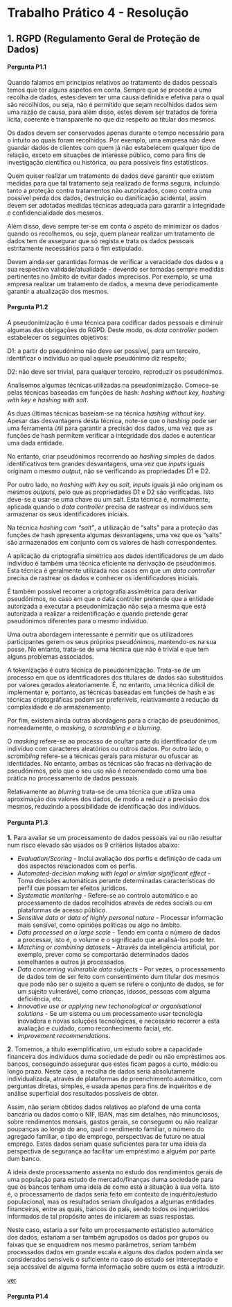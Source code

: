 # Trabalho Prático 4 - Resolução

## 1\. RGPD (Regulamento Geral de Proteção de Dados)

#### Pergunta P1.1

Quando falamos em princípios relativos ao tratamento de dados pessoais temos que ter alguns aspetos em conta. Sempre que se procede a uma recolha de dados, estes devem ter uma causa definida e efetiva para o qual são recolhidos, ou seja, não é permitido que sejam recolhidos dados sem uma razão de causa, para além disso, estes devem ser tratados de forma lícita, coerente e transparente no que diz respeito ao titular dos mesmos.

Os dados devem ser conservados apenas durante o tempo necessário para o intuito ao quais foram recolhidos. Por exemplo, uma empresa não deve guardar dados de clientes com quem já não estabelecem qualquer tipo de relação, exceto em situações de interesse público, como para fins de investigação científica ou histórica, ou para possíveis fins estatísticos. 

Quem quiser realizar um tratamento de dados deve garantir que existem medidas para que tal tratamento seja realizado de forma segura, incluindo tanto a proteção contra tratamentos não autorizados, como contra uma possível perda dos dados, destruição ou danificação acidental, assim devem ser adotadas medidas técnicas adequada para garantir a integridade e confidencialidade dos mesmos.

Além disso, deve sempre ter-se em conta o aspeto de minimizar os dados quando os recolhemos, ou seja, quem planear realizar um tratamento de dados tem de assegurar que só regista e trata os dados pessoais estritamente necessários para o fim estipulado.

Devem ainda ser garantidas formas de verificar a veracidade dos dados e a sua respectiva validade/atualidade - devendo ser tomadas sempre medidas pertinentes no âmbito de evitar dados imprecisos. Por exemplo, se uma empresa realizar um tratamento de dados, a mesma deve periodicamente garantir a atualização dos mesmos.


#### Pergunta P1.2

A pseudonimização é uma técnica para codificar dados pessoais e diminuir algumas das obrigações do RGPD. Deste modo, os _data controller_ podem estabelecer os seguintes objetivos:

D1: a partir do pseudónimo não deve ser possível, para um terceiro, identificar o indivíduo ao qual aquele pseudónimo diz respeito;

D2: não deve ser trivial, para qualquer terceiro, reproduzir os pseudónimos.

Analisemos algumas técnicas utilizadas na pseudonimização. Comece-se pelas técnicas baseadas em funções de hash: _hashing without key, hashing with key_ e _hashing with salt_.

As duas últimas técnicas baseiam-se na técnica _hashing without key_. Apesar das desvantagens desta técnica, note-se que o _hashing_ pode ser uma ferramenta útil para garantir a precisão dos dados, uma vez que as funções de hash permitem verificar a integridade dos dados e autenticar uma dada entidade.

No entanto, criar pseudónimos recorrendo ao _hashing_ simples de dados identificativos tem grandes desvantagens, uma vez que _inputs_ iguais originam o mesmo _output_, não se verificando as propriedades D1 e D2.

Por outro lado, no _hashing with key_ ou _salt_, _inputs_ iguais já não originam os mesmos _outputs_, pelo que as propriedades D1 e D2 são verificadas. Isto deve-se a usar-se uma chave ou um salt. Esta técnica é, normalmente, aplicada quando o _data controller_ precisa de rastrear os indivíduos sem armazenar os seus identificadores iniciais.

Na técnica _hashing com “salt”_, a utilização de “salts” para a proteção das funções de hash apresenta algumas desvantagens, uma vez que os “salts” são armazenados em conjunto com os valores de hash correspondentes.

A aplicação da criptografia simétrica aos dados identificadores de um dado indivíduo é também uma técnica eficiente na derivação de pseudónimos. Esta técnica é geralmente utilizada nos casos em que um _data controller_ precisa de rastrear os dados e conhecer os identificadores iniciais.

É também possível recorrer a criptografia assimétrica para derivar pseudónimos, no caso em que o data controler pretende que a entidade autorizada a executar a pseudonimização não seja a mesma que está autorizada a realizar a reidentificação e quando pretende gerar pseudónimos diferentes para o mesmo indíviduo.

Uma outra abordagem interessante é permitir que os utilizadores participantes gerem os seus próprios pseudónimos, mantendo-os na sua posse. No entanto, trata-se de uma técnica que não é trivial e que tem alguns problemas associados. 

A tokenização é outra técnica de pseudonimização. Trata-se de um processo em que os identificadores dos titulares de dados são substituídos por valores gerados aleatoriamente. É, no entanto, uma técnica difícil de implementar e, portanto, as técnicas baseadas em funções de hash e as técnicas criptográficas podem ser preferíveis, relativamente à redução da complexidade e do armazenamento.

Por fim, existem ainda outras abordagens para a criação de pseudónimos, nomeadamente, o _masking, o scrambling e o blurring_.

O _masking_ refere-se ao processo de ocultar parte do identificador de um indivíduo com caracteres aleatórios ou outros dados. Por outro lado, o _scrambling_ refere-se a técnicas gerais para misturar ou ofuscar as identidades. No entanto, ambas as técnicas são fracas na derivação de pseudónimos, pelo que o seu uso não é recomendado como uma boa prática no processamento de dados pessoais.

Relativamente ao _blurring_ trata-se de uma técnica que utiliza uma aproximação dos valores dos dados, de modo a reduzir a precisão dos mesmos, reduzindo a possibilidade de identificação dos indivíduos.


#### Pergunta P1.3

**1.** Para avaliar se um processamento de dados pessoais vai ou não resultar num risco elevado são usados os 9 critérios listados abaixo:
- _Evaluation/Scoring_ - Inclui avaliação dos perfis e definição de cada um dos aspectos relacionados com os perfis.
- _Automated-decision making with legal or similar significant effect_ - Toma decisões automáticas perante determinadas características do perfil que possam ter efeitos jurídicos.
- _Systematic monitoring_ - Refere-se ao controlo automático e ao processamento de dados recolhidos através de redes sociais ou em plataformas de acesso público.
- _Sensitive data or data of highly personal nature_ - Processar informação mais sensível, como opiniões políticas ou algo no âmbito.
- _Data processed on a large scale_ - Tendo em conta o número de dados a processar, isto é, o volume e o significado que analisá-los pode ter.
- _Matching or combining datasets_ - Através da inteligência artificial, por exemplo, prever como se comportarão determinados dados semelhantes a outros já processados.
- _Data concerning vulnerable data subjects_ - Por vezes, o processamento de dados tem de ser feito com consentimento dum titular dos mesmos que pode não ser o sujeito a quem se refere o conjunto de dados, se for um sujeito vulnerável, como crianças, idosos, pessoas com alguma deficiência, etc.
- _Innovative use or applying new techonological or organisational solutions_ - Se um sistema ou um processamento usar tecnologia inovadora e novas soluções tecnológicas, é necessário recorrer a esta avaliação e cuidado, como reconhecimento facial, etc.
- _Improvement recommendations_.

**2.** Tomemos, a título exemplificativo, um estudo sobre a capacidade financeira dos indivíduos duma sociedade de pedir ou não empréstimos aos bancos, conseguindo assegurar que estes ficam pagos a curto, médio ou longo prazo. Neste caso, a recolha de dados seria absolutamente individualizada, através de plataformas de preenchimento automático, com perguntas diretas, simples, e usada apenas para fins de inquéritos e de análise superficial dos resultados possíveis de obter.

Assim, não seriam obtidos dados relativos ao plafond de uma conta bancária ou dados como o NIF, IBAN, mas sim detalhes, não minunciosos, sobre rendimentos mensais, gastos gerais, se conseguem ou não realizar poupanças ao longo do ano, qual o rendimento familiar, o número do agregado familiar, o tipo de emprego, perspectivas de futuro no atual emprego. Estes dados seriam quase suficientes para ter uma ideia da perspectiva de segurança ao facilitar um empréstimo a alguém por parte dum banco.

A ideia deste processamento assenta no estudo dos rendimentos gerais de uma população para estudo de mercado/finanças duma sociedade para que os bancos tenham uma ideia de como está a situação à sua volta. Isto é, o processamento de dados seria feito em contexto de inquérito/estudo populacional, mas os resultados seriam divulgados a algumas entidades financeiras, entre as quais, bancos do país, sendo todos os inqueridos informados de tal propósito antes de iniciarem as suas respostas.

Neste caso, estaria a ser feito um processamento estatístico automático dos dados, estariam a ser também agrupados os dados por grupos ou faixas que se enquadrem nos mesmo parâmetros, seriam  também processados dados em grande escala e alguns dos dados podem ainda ser considerados sensíveis o suficiente no caso do estudo ser interceptado e seja acessível de alguma forma informação sobre quem os está a introduzir.

[ver](http://www.sec-geral.mec.pt/sites/default/files/recomendacao_003_sgec.pdf)

#### Pergunta P1.4
